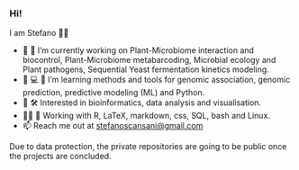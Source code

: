 ### Hi!
I am Stefano 👨‍🔬
- 🦠 🍇 I’m currently working on Plant-Microbiome interaction and biocontrol, Plant-Microbiome metabarcoding, Microbial ecology and Plant pathogens, Sequential Yeast fermentation kinetics modeling.
- 🌱 💻 🧬 I’m learning methods and tools for genomic association, genomic prediction, predictive modeling (ML) and Python.
- 🌌 🛠️ Interested in bioinformatics, data analysis and visualisation.
- 👨‍💻 🐧 Working with R, LaTeX, markdown, css, SQL, bash and Linux.
- 📫 Reach me out at stefanoscansani@gmail.com

Due to data protection, the private repositories are going to be public once the projects are concluded.
